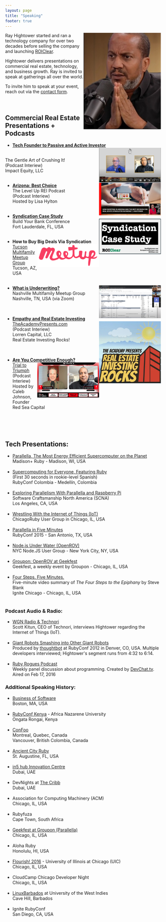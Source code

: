 ```yaml
---
layout: page
title: "Speaking"
footer: true
---
```


<img src="/images/RayHightower_ROClear_Podcast_July2024.jpg" align="right" width="250" padding="30" alt="Ray Hightower - ROIClear Podcast" title="Ray Hightower - ROIClear Podcast" /> 

Ray Hightower started and ran a technology company for over two decades before selling the company and launching [ROIClear](https://ROIClear.com).

Hightower delivers presentations on commercial real estate, technology, and business growth. Ray is invited to speak at gatherings all over the world. 

To invite him to speak at your event, reach out via the  [contact form](/contact).
<br/>&nbsp;
<br/>&nbsp;

## Commercial Real Estate Presentations + Podcasts

* **[Tech Founder to Passive and Active Investor](https://www.youtube.com/watch?v=XSabvUOaA7k&t=36s)**
<a href="https://www.youtube.com/watch?v=XSabvUOaA7k&t=36s"><img src="/images/Gentle_Art_of_Crushing_It_RandySmith_RayHightower.jpg" width="200" align="right"></a>
<br/>
The Gentle Art of Crushing It!<br/>
(Podcast Interiew)<br/>
Impact Equity, LLC<br/>&nbsp;<br/> 

* **[Arizona: Best Choice](https://lisahylton.com/how-investing-in-arizona-was-the-best-decision-for-real-estate-syndicator-raymond-t-hightower/)**
<a href="https://lisahylton.com/how-investing-in-arizona-was-the-best-decision-for-real-estate-syndicator-raymond-t-hightower/"><img src="/images/Level_Up_REI_Podcast_Lisa_Hylton.jpg" width="200" align="right" alt="Arizona: Best Choice - Level Up REI Podcast w/Lisa Hylton" title="Arizona: Best Choice - Level Up REI Podcast w/Lisa Hylton"></a><br/>
The Level Up REI Podcast<br/>
(Podcast Interiew)<br/>
Hosted by Lisa Hylton<br/>&nbsp;<br/>

* **[Syndication Case Study](https://speakerdeck.com/rayhightower/syndication-case-study)**
<a href="https://speakerdeck.com/rayhightower/syndication-case-study"><img src="/images/syndication_case_study_cover.png" width="200" align="right" alt="Syndication Case Study by RayHightower.com" title="Syndication Case Study by RayHightower.com"></a><br/>
Build Your Bank Conference<br/>
Fort Lauderdale, FL, USA<br/>&nbsp;<br/>

* **How to Buy Big Deals Via Syndication**
<a href="https://www.meetup.com/tucson-multifamily-meetup/events/"><img src="/images/meetup.png" width="200" align="right" alt="How to Buy Big Deals Via Syndication by RayHightower.com" title="How to Buy Big Deals Via Syndication by RayHightower.com"></a><br/>
[Tucson Multifamily Meetup Group](https://www.meetup.com/tucson-multifamily-meetup/events/)<br/>
Tucson, AZ, USA<br/>&nbsp;<br/>
* **[What is Underwriting?](/blog/2022/01/31/what-is-underwriting/)**
<a href="/blog/2022/01/31/what-is-underwriting/"><img src="/images/Underwriting_Nashville_2022.jpg" width="200" align="right"></a><br/>
Nashville Multifamily Meetup Group<br/>
Nashville, TN, USA (via Zoom)<br/>
<br/>&nbsp;
* **[Empathy and Real Estate Investing](https://podcasts.apple.com/us/podcast/the-importance-of-empathy-in-real-estate/id1528551735?i=1000602954655)**
<a href="https://podcasts.apple.com/us/podcast/the-importance-of-empathy-in-real-estate/id1528551735?i=1000602954655"><img src="/images/TheAcademyPresents.jpg" width="200" align="right"></a><br/>
[TheAcademyPresents.com](https://TheAcademyPresents.com)<br/>
(Podcast Interiew)<br/>
Lorren Capital, LLC<br/>
Real Estate Investing Rocks!<br/>
<br/>&nbsp;
* **[Are You Competitive Enough?](https://podcasts.apple.com/us/podcast/from-trial-to-triumph-18-are-you-competitive-enough/id1640592078?i=1000590262944)**
<a href="https://podcasts.apple.com/us/podcast/from-trial-to-triumph-18-are-you-competitive-enough/id1640592078?i=1000590262944"><img src="/images/trial_to_triumph.png" width="200" align="right"></a><br/>
[Trial to Triumph](https://podcasts.apple.com/us/podcast/from-trial-to-triumph-18-are-you-competitive-enough/id1640592078?i=1000590262944)<br/>
(Podcast Interiew)<br/>
Hosted by Caleb Johnson, Founder<br/>
Red Sea Capital<br/>
<br/>&nbsp;
<br/>&nbsp;
<br/>&nbsp;



## Tech Presentations:

* [Parallella, The Most Energy Efficient Supercomputer on the Planet](/blog/2015/08/22/madison-ruby-and-parallella/)<br/>Madison+ Ruby - Madison, WI, USA<br/>&nbsp;<br/>
* [Supercomputing for Everyone, Featuring Ruby](/blog/2015/10/29/rubyconf-colombia-conference-with-a-mission/)<br>(First 30 seconds in rookie-level Spanish)<br/>RubyConf Colombia - Medellín, Colombia<br/>&nbsp;<br/>
* [Exploring Parallelism With Parallella and Raspberry Pi](/blog/2016/10/24/parallelism-at-scna-2016/)<br/>Software Craftsmanship North America (SCNA)<br/>Los Angeles, CA, USA<br/>&nbsp;<br/>
* [Wrestling With the Internet of Things (IoT)](/blog/2015/12/02/wrestling-with-internet-of-things-iot/)<br/>ChicagoRuby User Group in Chicago, IL, USA<br/>&nbsp;<br/>
* [Parallella in Five Minutes](/blog/2015/11/16/parallella-in-5-minutes-rubyconf-2015/)<br/>RubyConf 2015 - San Antonio, TX, USA<br/>&nbsp;<br/>
* [Node.js Under Water (OpenROV)](/blog/2014/09/25/nodejs-under-water/)<br/>NYC Node.JS User Group - New York City, NY, USA<br/>&nbsp;<br/>
* [Groupon: OpenROV at Geekfest](/blog/2014/10/21/geekfest-and-openrov/)<br/>Geekfest, a weekly event by Groupon - Chicago, IL, USA<br/>&nbsp;<br/>
* [Four Steps. Five Minutes.](/blog/2012/08/31/four-steps-five-minutes/)<br/>Five-minute video summary of _The Four Steps to the Epiphany_ by Steve Blank<br/>Ignite Chicago - Chicago, IL, USA<br/>&nbsp;<br/>

### Podcast Audio & Radio:

* [WGN Radio & Technori](http://wgnradio.com/2016/05/26/windy-city-things-connects-everyday-things-to-the-internet/)<br/>Scott Kitun, CEO of Technori, interviews Hightower regarding the Internet of Things (IoT).<br/>&nbsp;<br/>
* [Giant Robots Smashing into Other Giant Robots](http://giantrobots.fm/20)<br/>Produced by [thoughtbot](http://thoughtbot.com) at RubyConf 2012 in Denver, CO, USA. Multiple developers interviewed; Hightower's segment runs from 4:32 to 6:14.<br/>&nbsp;<br/>
* [Ruby Rogues Podcast](https://devchat.tv/ruby-rogues/247-rr-parallella-with-ray-hightower)<br/>Weekly panel discussion about programming. Created by [DevChat.tv](https://devchat.tv/).<br/>Aired on Feb 17, 2016

### Additional Speaking History:

* [Business of Software](http://businessofsoftware.org/)<br/>Boston, MA, USA<br/>&nbsp;<br/>
* [RubyConf Kenya](http://rubyconf.nairuby.org/2016) - Africa Nazarene University<br/>Ongata Rongai, Kenya<br/>&nbsp;<br/>
* [ConFoo](http://confoo.ca)<br/>Montreal, Quebec, Canada<br/>Vancouver, British Colombia, Canada<br/>&nbsp;<br/>
* [Ancient City Ruby](http://www.ancientcityruby.com/)<br/>St. Augustine, FL, USA<br/>&nbsp;<br/>
* [in5 hub Innovation Centre](http://infive.ae/)<br/>Dubai, UAE<br/>&nbsp;<br/>
* DevNights at [The Cribb](http://www.thecribb.co)<br/>Dubai, UAE<br/>&nbsp;<br/>
* Association for Computing Machinery (ACM)<br/>Chicago, IL, USA<br/>&nbsp;<br/>
* Rubyfuza <br/>Cape Town, South Africa<br/>&nbsp;<br/>
* [Geekfest at Groupon (Parallella)](http://www.meetup.com/Geekfest/events/227841182/)<br/>Chicago, IL, USA<br/>&nbsp;<br/>
* Aloha Ruby<br/>Honolulu, HI, USA<br/>&nbsp;<br/>
* [Flourish! 2016](http://flourishconf.com/2016) - University of Illinois at Chicago (UIC)<br/>Chicago, IL, USA<br/>&nbsp;<br/>
* CloudCamp Chicago Developer Night<br/>Chicago, IL, USA<br/>&nbsp;<br/>
* [LinuxBarbados](http://linuxbarbados.org) at University of the West Indies <br/>Cave Hill, Barbados<br/>&nbsp;<br/>
* Ignite RubyConf<br/>San Diego, CA, USA <br/>&nbsp;<br/>
